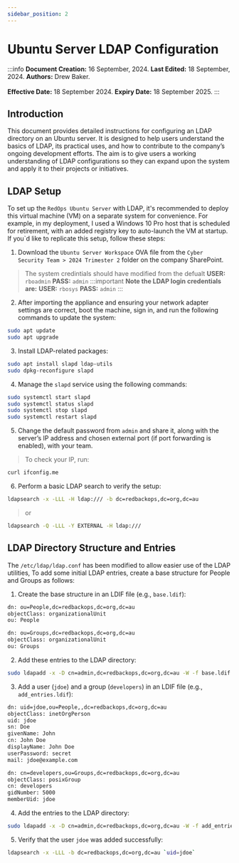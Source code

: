 ```yaml
---
sidebar_position: 2
---
```


# Ubuntu Server LDAP Configuration

:::info
**Document Creation:** 16 September, 2024. **Last Edited:** 18 September, 2024. **Authors:** Drew Baker.
<br></br>**Effective Date:** 18 September 2024. **Expiry Date:** 18 September 2025.
:::

## Introduction
This document provides detailed instructions for configuring an LDAP directory on an Ubuntu server. It is designed to help users understand the basics of LDAP, its practical uses, and how to contribute to the company’s ongoing development efforts. The aim is to give users a working understanding of LDAP configurations so they can expand upon the system and apply it to their projects or initiatives.

## LDAP Setup
To set up the `RedOps Ubuntu Server` with LDAP, it's recommended to deploy this virtual machine (VM) on a separate system for convenience. For example, in my deployment, I used a Windows 10 Pro host that is scheduled for retirement, with an added registry key to auto-launch the VM at startup. If you`d like to replicate this setup, follow these steps:

1. Download the `Ubuntu Server Workspace` OVA file from the `Cyber Security Team > 2024 Trimester 2` folder on the company SharePoint.
> The system credintials should have modified from the defualt **USER:** `rboadmin` **PASS:** `admin`
:::important
**Note the LDAP login credentials are:**
**USER:** `rbosys`
**PASS:** `admin`
:::

2. After importing the appliance and ensuring your network adapter settings are correct, boot the machine, sign in, and run the following commands to update the system:
```bash
sudo apt update
sudo apt upgrade
```
   
3. Install LDAP-related packages:
```bash
sudo apt install slapd ldap-utils
sudo dpkg-reconfigure slapd
```

4. Manage the `slapd` service using the following commands:
```bash
sudo systemctl start slapd
sudo systemctl status slapd
sudo systemctl stop slapd
sudo systemctl restart slapd
```

5. Change the default password from `admin` and share it, along with the server’s IP address and chosen external port (if port forwarding is enabled), with your team.
> To check your IP, run:  
```bash
curl ifconfig.me
```

6. Perform a basic LDAP search to verify the setup:
```bash
ldapsearch -x -LLL -H ldap:/// -b dc=redbackops,dc=org,dc=au
```
> or
```bash
ldapsearch -Q -LLL -Y EXTERNAL -H ldap:///
```


## LDAP Directory Structure and Entries
The `/etc/ldap/ldap.conf` has been modified to allow easier use of the LDAP utilities, 
To add some initial LDAP entries, create a base structure for People and Groups as follows:

1. Create the base structure in an LDIF file (e.g., `base.ldif`):
```bash
dn: ou=People,dc=redbackops,dc=org,dc=au
objectClass: organizationalUnit
ou: People

dn: ou=Groups,dc=redbackops,dc=org,dc=au
objectClass: organizationalUnit
ou: Groups
```

2. Add these entries to the LDAP directory:
```bash
sudo ldapadd -x -D cn=admin,dc=redbackops,dc=org,dc=au -W -f base.ldif
```

3. Add a user (`jdoe`) and a group (`developers`) in an LDIF file (e.g., `add_entries.ldif`):
```bash
dn: uid=jdoe,ou=People,,dc=redbackops,dc=org,dc=au
objectClass: inetOrgPerson
uid: jdoe
sn: Doe
givenName: John
cn: John Doe
displayName: John Doe
userPassword: secret
mail: jdoe@example.com

dn: cn=developers,ou=Groups,dc=redbackops,dc=org,dc=au
objectClass: posixGroup
cn: developers
gidNumber: 5000
memberUid: jdoe
```

4. Add the entries to the LDAP directory:
```bash
sudo ldapadd -x -D cn=admin,dc=redbackops,dc=org,dc=au -W -f add_entries.ldif
```

5. Verify that the user `jdoe` was added successfully:
```bash
ldapsearch -x -LLL -b dc=redbackops,dc=org,dc=au `uid=jdoe`
```


